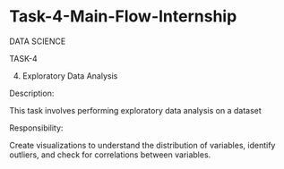 # Task-4-Main-Flow-Internship
DATA SCIENCE

TASK-4

4. Exploratory Data Analysis

Description:

This task involves performing exploratory data analysis on a dataset

Responsibility:

Create visualizations to understand the distribution of variables, identify outliers, and check for correlations between variables.
